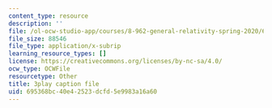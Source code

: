 ```yaml
---
content_type: resource
description: ''
file: /ol-ocw-studio-app/courses/8-962-general-relativity-spring-2020/695368bc40e42523dcfd5e9983a16a60_h9xaoGkyHwg.srt
file_size: 88546
file_type: application/x-subrip
learning_resource_types: []
license: https://creativecommons.org/licenses/by-nc-sa/4.0/
ocw_type: OCWFile
resourcetype: Other
title: 3play caption file
uid: 695368bc-40e4-2523-dcfd-5e9983a16a60
---
```

